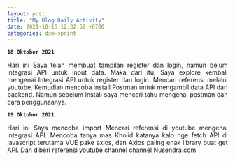 ```yaml
---
layout: post
title: "My Blog Daily Activity"
date: 2021-10-15 12:32:52 +0700
categories: dsm-sprint
---
```


**`18 Oktober 2021`**

<p style='text-align: justify;'>Hari ini Saya telah membuat tampilan register dan login, namun belum integrasi API untuk input data. Maka dari itu, Saya explore kembali mengenai Integrasi API untuk register dan login. Mencari referensi melalui youtube. Kemudian mencoba install Postman untuk mengambil data API dari backend. Namun sebelum install saya mencari tahu mengenai postman dan cara penggunaanya.</p>

**`19 Oktober 2021`**

<p style='text-align: justify;'>Hari ini Saya mencoba import Mencari referensi di youtube mengenai integrasi API. Mencoba tanya mas Kholid katanya kalo nge fetch API di javascript terutama VUE pake axios, dan Axios paling enak library buat get API. Dan diberi referensi youtube channel channel Nusendra.com</p>
